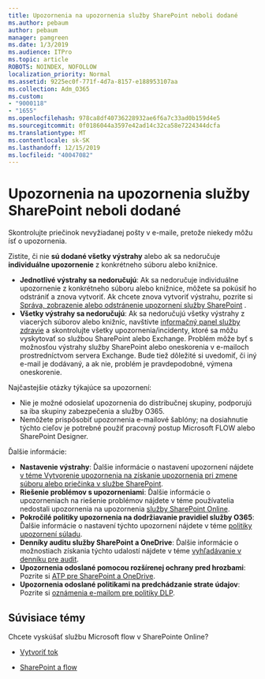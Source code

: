 ```yaml
---
title: Upozornenia na upozornenia služby SharePoint neboli dodané
ms.author: pebaum
author: pebaum
manager: pamgreen
ms.date: 1/3/2019
ms.audience: ITPro
ms.topic: article
ROBOTS: NOINDEX, NOFOLLOW
localization_priority: Normal
ms.assetid: 9225ec0f-771f-4d7a-8157-e188953107aa
ms.collection: Adm_O365
ms.custom:
- "9000118"
- "1655"
ms.openlocfilehash: 978ca8df40736228932ae6f6a7c33ad0b159d4e5
ms.sourcegitcommit: 0f0186044a3597e42ad14c32ca58e7224344dcfa
ms.translationtype: MT
ms.contentlocale: sk-SK
ms.lasthandoff: 12/15/2019
ms.locfileid: "40047082"
---
```

# <a name="sharepoint-alert-notifications-not-delivered"></a>Upozornenia na upozornenia služby SharePoint neboli dodané

Skontrolujte priečinok nevyžiadanej pošty v e-maile, pretože niekedy môžu ísť o upozornenia.

Zistite, či nie **sú dodané všetky výstrahy** alebo ak sa nedoručuje **individuálne upozornenie** z konkrétneho súboru alebo knižnice.

- **Jednotlivé výstrahy sa nedoručujú**: Ak sa nedoručuje individuálne upozornenie z konkrétneho súboru alebo knižnice, môžete sa pokúsiť ho odstrániť a znova vytvoriť. Ak chcete znova vytvoriť výstrahu, pozrite si [Správa, zobrazenie alebo odstránenie upozornení služby SharePoint](https://support.office.com/article/manage-view-or-delete-sharepoint-alerts-99dfb19c-9a90-4a8c-aba1-aa8c8afb0de2?ui=en-US&rs=&ad=US#ID0EAADAAA=Online) .
- **Všetky výstrahy sa nedoručujú**: Ak sa nedoručujú všetky výstrahy z viacerých súborov alebo knižníc, navštívte [informačný panel služby zdravie](https://admin.microsoft.com/AdminPortal/Home#/servicehealth) a skontrolujte všetky upozornenia/incidenty, ktoré sa môžu vyskytovať so službou SharePoint alebo Exchange. Problém môže byť s možnosťou výstrahy služby SharePoint alebo oneskorenia v e-mailoch prostredníctvom servera Exchange. Bude tiež dôležité si uvedomiť, či iný e-mail je dodávaný, a ak nie, problém je pravdepodobné, výmena oneskorenie.

Najčastejšie otázky týkajúce sa upozornení:

- Nie je možné odosielať upozornenia do distribučnej skupiny, podporujú sa iba skupiny zabezpečenia a služby O365.
- Nemôžete prispôsobiť upozornenia e-mailové šablóny; na dosiahnutie týchto cieľov je potrebné použiť pracovný postup Microsoft FLOW alebo SharePoint Designer.

Ďalšie informácie:

- **Nastavenie výstrahy**: Ďalšie informácie o nastavení upozornení nájdete [v téme Vytvorenie upozornenia na získanie upozornenia pri zmene súboru alebo priečinka v službe SharePoint](https://support.office.com/article/create-an-alert-to-get-notified-when-a-file-or-folder-changes-in-sharepoint-e5a79e7b-a146-46da-a9ef-d65409ba8918).
- **Riešenie problémov s upozorneniami**: Ďalšie informácie o upozorneniach na riešenie problémov nájdete v téme používatelia nedostali upozornenia na upozornenia [služby SharePoint Online](https://docs.microsoft.com/sharepoint/support/sites/no-alert-notifications).
- **Pokročilé politiky upozornenia na dodržiavanie pravidiel služby O365**: Ďalšie informácie o nastavení týchto upozornení nájdete v téme [politiky upozornení súladu](https://docs.microsoft.com/office365/securitycompliance/alert-policies).
- **Denníky auditu služby SharePoint a OneDrive**: Ďalšie informácie o možnostiach získania týchto udalostí nájdete v téme [vyhľadávanie v denníku pre audit](https://docs.microsoft.com/office365/securitycompliance/search-the-audit-log-in-security-and-compliance#search-the-audit-log).
- **Upozornenia odoslané pomocou rozšírenej ochrany pred hrozbami**: Pozrite si [ATP pre SharePoint a OneDrive](https://docs.microsoft.com/office365/securitycompliance/atp-for-spo-odb-and-teams).
- **Upozornenia odoslané politikami na predchádzanie strate údajov**: Pozrite si [oznámenia e-mailom pre politiky DLP](https://docs.microsoft.com/office365/securitycompliance/use-notifications-and-policy-tips).

## <a name="related-topics"></a>Súvisiace témy

Chcete vyskúšať službu Microsoft flow v SharePointe Online?

- [Vytvoriť tok](https://support.office.com/article/a9c3e03b-0654-46af-a254-20252e580d01)

- [SharePoint a flow](https://flow.microsoft.com//blog/sharepoint-and-flow/)
